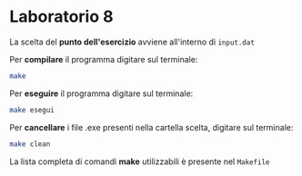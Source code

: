 # Laboratorio 8

La scelta del **punto dell'esercizio** avviene all'interno di `input.dat`

Per **compilare** il programma digitare sul terminale: 
```bash
make
```
Per **eseguire** il programma digitare sul terminale: 
```bash
make esegui
```
Per **cancellare** i file .exe presenti nella cartella scelta, digitare sul terminale: 
```bash
make clean
```
La lista completa di comandi **make** utilizzabili è presente nel `Makefile`